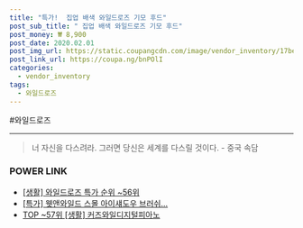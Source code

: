 ```yaml
--- 
title: "특가!  집업 배색 와일드로즈 기모 후드" 
post_sub_title: " 집업 배색 와일드로즈 기모 후드" 
post_money: ₩ 8,900 
post_date: 2020.02.01 
post_img_url: https://static.coupangcdn.com/image/vendor_inventory/17be/5bb7538f563aca8ae07e422ca9e58910349a98ff8a41a2bfa66f9cd0e9cb.jpg 
post_link_url: https://coupa.ng/bnPOlI 
categories: 
  - vendor_inventory 
tags: 
  - 와일드로즈 
--- 
```

  #와일드로즈 
<hr> 

> 너 자신을 다스려라. 그러면 당신은 세계를 다스릴 것이다. - 중국 속담 


### POWER LINK

* <a href="https://blog.naver.com/sakai111/221792101175" target="_blank"> [생활] 와일드로즈 특가 순위 ~56위</a>
* <a href="https://blog.naver.com/an0733/221786138419" target="_blank">[특가] 웻앤와일드 스몰 아이섀도우 브러쉬...</a>
* <a href="https://blog.naver.com/an0733/221792152387" target="_blank"> TOP ~57위 [생활] 커즈와일디지털피아노</a>
